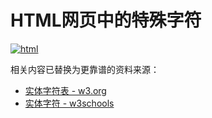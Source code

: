 # HTML网页中的特殊字符

[![html](https://attachment.soulteary.com/common/sablog-post-headline/html.gif "html")](/attachment.soulteary.com/common/sablog-post-headline/html.gif)
 
相关内容已替换为更靠谱的资料来源：

- [实体字符表 - w3.org](https://dev.w3.org/html5/html-author/charref)
- [实体字符 - w3schools](http://www.w3schools.com/html/html_entities.asp)
